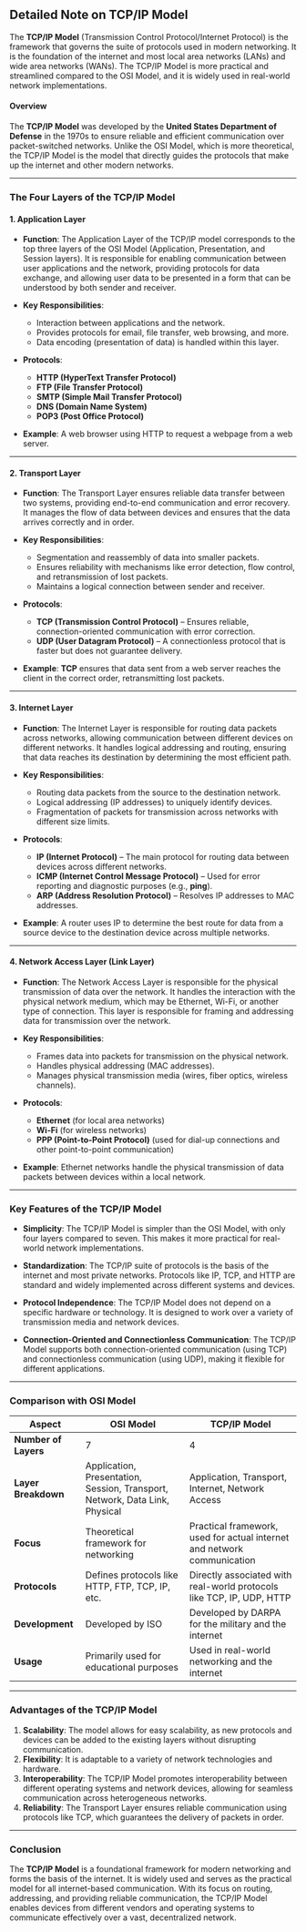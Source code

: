 ## **Detailed Note on TCP/IP Model**

The **TCP/IP Model** (Transmission Control Protocol/Internet Protocol) is the framework that governs the suite of protocols used in modern networking. It is the foundation of the internet and most local area networks (LANs) and wide area networks (WANs). The TCP/IP Model is more practical and streamlined compared to the OSI Model, and it is widely used in real-world network implementations.

#### **Overview**

The **TCP/IP Model** was developed by the **United States Department of Defense** in the 1970s to ensure reliable and efficient communication over packet-switched networks. Unlike the OSI Model, which is more theoretical, the TCP/IP Model is the model that directly guides the protocols that make up the internet and other modern networks.

---

### **The Four Layers of the TCP/IP Model**

#### **1. Application Layer**

- **Function**: The Application Layer of the TCP/IP model corresponds to the top three layers of the OSI Model (Application, Presentation, and Session layers). It is responsible for enabling communication between user applications and the network, providing protocols for data exchange, and allowing user data to be presented in a form that can be understood by both sender and receiver.

- **Key Responsibilities**:
  - Interaction between applications and the network.
  - Provides protocols for email, file transfer, web browsing, and more.
  - Data encoding (presentation of data) is handled within this layer.
  
- **Protocols**:
  - **HTTP (HyperText Transfer Protocol)**
  - **FTP (File Transfer Protocol)**
  - **SMTP (Simple Mail Transfer Protocol)**
  - **DNS (Domain Name System)**
  - **POP3 (Post Office Protocol)**
  
- **Example**: A web browser using HTTP to request a webpage from a web server.

---

#### **2. Transport Layer**

- **Function**: The Transport Layer ensures reliable data transfer between two systems, providing end-to-end communication and error recovery. It manages the flow of data between devices and ensures that the data arrives correctly and in order.

- **Key Responsibilities**:
  - Segmentation and reassembly of data into smaller packets.
  - Ensures reliability with mechanisms like error detection, flow control, and retransmission of lost packets.
  - Maintains a logical connection between sender and receiver.
  
- **Protocols**:
  - **TCP (Transmission Control Protocol)** – Ensures reliable, connection-oriented communication with error correction.
  - **UDP (User Datagram Protocol)** – A connectionless protocol that is faster but does not guarantee delivery.

- **Example**: **TCP** ensures that data sent from a web server reaches the client in the correct order, retransmitting lost packets.

---

#### **3. Internet Layer**

- **Function**: The Internet Layer is responsible for routing data packets across networks, allowing communication between different devices on different networks. It handles logical addressing and routing, ensuring that data reaches its destination by determining the most efficient path.

- **Key Responsibilities**:
  - Routing data packets from the source to the destination network.
  - Logical addressing (IP addresses) to uniquely identify devices.
  - Fragmentation of packets for transmission across networks with different size limits.

- **Protocols**:
  - **IP (Internet Protocol)** – The main protocol for routing data between devices across different networks.
  - **ICMP (Internet Control Message Protocol)** – Used for error reporting and diagnostic purposes (e.g., **ping**).
  - **ARP (Address Resolution Protocol)** – Resolves IP addresses to MAC addresses.

- **Example**: A router uses IP to determine the best route for data from a source device to the destination device across multiple networks.

---

#### **4. Network Access Layer (Link Layer)**

- **Function**: The Network Access Layer is responsible for the physical transmission of data over the network. It handles the interaction with the physical network medium, which may be Ethernet, Wi-Fi, or another type of connection. This layer is responsible for framing and addressing data for transmission over the network.

- **Key Responsibilities**:
  - Frames data into packets for transmission on the physical network.
  - Handles physical addressing (MAC addresses).
  - Manages physical transmission media (wires, fiber optics, wireless channels).
  
- **Protocols**:
  - **Ethernet** (for local area networks)
  - **Wi-Fi** (for wireless networks)
  - **PPP (Point-to-Point Protocol)** (used for dial-up connections and other point-to-point communication)

- **Example**: Ethernet networks handle the physical transmission of data packets between devices within a local network.

---

### **Key Features of the TCP/IP Model**

- **Simplicity**: The TCP/IP Model is simpler than the OSI Model, with only four layers compared to seven. This makes it more practical for real-world network implementations.
  
- **Standardization**: The TCP/IP suite of protocols is the basis of the internet and most private networks. Protocols like IP, TCP, and HTTP are standard and widely implemented across different systems and devices.
  
- **Protocol Independence**: The TCP/IP Model does not depend on a specific hardware or technology. It is designed to work over a variety of transmission media and network devices.
  
- **Connection-Oriented and Connectionless Communication**: The TCP/IP Model supports both connection-oriented communication (using TCP) and connectionless communication (using UDP), making it flexible for different applications.

---

### **Comparison with OSI Model**

| **Aspect**                 | **OSI Model**                       | **TCP/IP Model**                       |
|----------------------------|-------------------------------------|----------------------------------------|
| **Number of Layers**        | 7                                   | 4                                      |
| **Layer Breakdown**         | Application, Presentation, Session, Transport, Network, Data Link, Physical | Application, Transport, Internet, Network Access |
| **Focus**                   | Theoretical framework for networking | Practical framework, used for actual internet and network communication |
| **Protocols**               | Defines protocols like HTTP, FTP, TCP, IP, etc. | Directly associated with real-world protocols like TCP, IP, UDP, HTTP |
| **Development**             | Developed by ISO                    | Developed by DARPA for the military and the internet |
| **Usage**                   | Primarily used for educational purposes | Used in real-world networking and the internet |

---

### **Advantages of the TCP/IP Model**

1. **Scalability**: The model allows for easy scalability, as new protocols and devices can be added to the existing layers without disrupting communication.
2. **Flexibility**: It is adaptable to a variety of network technologies and hardware.
3. **Interoperability**: The TCP/IP Model promotes interoperability between different operating systems and network devices, allowing for seamless communication across heterogeneous networks.
4. **Reliability**: The Transport Layer ensures reliable communication using protocols like TCP, which guarantees the delivery of packets in order.

---

### **Conclusion**

The **TCP/IP Model** is a foundational framework for modern networking and forms the basis of the internet. It is widely used and serves as the practical model for all internet-based communication. With its focus on routing, addressing, and providing reliable communication, the TCP/IP Model enables devices from different vendors and operating systems to communicate effectively over a vast, decentralized network.
